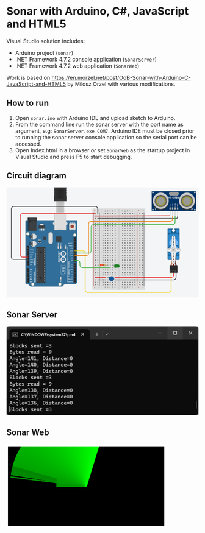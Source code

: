 # Sonar with Arduino, C#, JavaScript and HTML5

Visual Studio solution includes:
- Arduino project (`sonar`)
- .NET Framework 4.7.2 console application (`SonarServer`)
- .NET Framework 4.7.2 web application (`SonarWeb`)

Work is based on https://en.morzel.net/post/OoB-Sonar-with-Arduino-C-JavaScript-and-HTML5 by Milosz Orzel
with various modifications.

## How to run

1. Open `sonar.ino` with Arduino IDE and upload sketch to Arduino.
2. From the command line run the sonar server with the port name as argument, e.g: `SonarServer.exe COM7`.
   Arduino IDE must be closed prior to running the sonar server console application so the serial port can be accessed.   
4. Open Index.html in a browser *or* set `SonarWeb` as the startup project in Visual Studio and press F5 to start debugging.

## Circuit diagram
![Circuit](./sonar/circuit.png)

## Sonar Server 
![Server](./SonarServer/Screenshot%202024-05-10%20122857.png)

## Sonar Web
![Client](./SonarWeb/Screenshot%202024-05-10%20123128.png)
